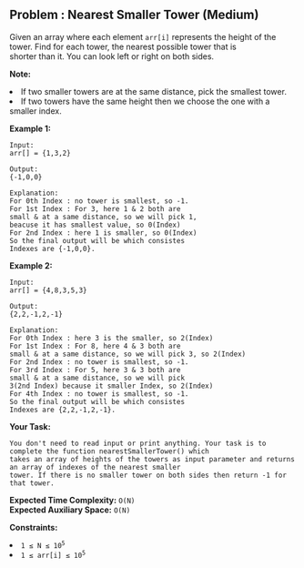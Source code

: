 ## Problem : Nearest Smaller Tower (Medium) 
Given an array where each element ```arr[i]``` represents the height of the tower. Find for each tower, the nearest possible tower that is<br>
shorter than it. You can look left or right on both sides.

**Note:** 
<li>If two smaller towers are at the same distance, pick the smallest tower.</li>
<li>If two towers have the same height then we choose the one with a smaller index.</li>

**Example 1:**
```
Input: 
arr[] = {1,3,2}

Output: 
{-1,0,0}

Explanation:
For 0th Index : no tower is smallest, so -1.
For 1st Index : For 3, here 1 & 2 both are 
small & at a same distance, so we will pick 1, 
beacuse it has smallest value, so 0(Index)
For 2nd Index : here 1 is smaller, so 0(Index)
So the final output will be which consistes 
Indexes are {-1,0,0}.
```

**Example 2:**
```
Input: 
arr[] = {4,8,3,5,3}

Output: 
{2,2,-1,2,-1}

Explanation: 
For 0th Index : here 3 is the smaller, so 2(Index) 
For 1st Index : For 8, here 4 & 3 both are
small & at a same distance, so we will pick 3, so 2(Index)
For 2nd Index : no tower is smallest, so -1.
For 3rd Index : For 5, here 3 & 3 both are
small & at a same distance, so we will pick 
3(2nd Index) because it smaller Index, so 2(Index)
For 4th Index : no tower is smallest, so -1.
So the final output will be which consistes
Indexes are {2,2,-1,2,-1}.
```

**Your Task:**
```
You don't need to read input or print anything. Your task is to complete the function nearestSmallerTower() which
takes an array of heights of the towers as input parameter and returns an array of indexes of the nearest smaller 
tower. If there is no smaller tower on both sides then return -1 for that tower.
```

**Expected Time Complexity:** ```O(N)```<br>
**Expected Auxiliary Space:** ```O(N)```

**Constraints:**
<li><code>1 ≤ N ≤ 10<sup>5</sup></code></li>
<li><code>1 ≤ arr[i] ≤ 10<sup>5</sup></code></li> 